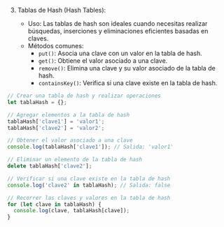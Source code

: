 3. Tablas de Hash (Hash Tables):
    
    - Uso: Las tablas de hash son ideales cuando necesitas realizar búsquedas, inserciones y eliminaciones eficientes basadas en claves.
    - Métodos comunes:
        - `put()`: Asocia una clave con un valor en la tabla de hash.
        - `get()`: Obtiene el valor asociado a una clave.
        - `remove()`: Elimina una clave y su valor asociado de la tabla de hash.
        - `containsKey()`: Verifica si una clave existe en la tabla de hash.
```js
// Crear una tabla de hash y realizar operaciones
let tablaHash = {};

// Agregar elementos a la tabla de hash
tablaHash['clave1'] = 'valor1';
tablaHash['clave2'] = 'valor2';

// Obtener el valor asociado a una clave
console.log(tablaHash['clave1']); // Salida: 'valor1'

// Eliminar un elemento de la tabla de hash
delete tablaHash['clave2'];

// Verificar si una clave existe en la tabla de hash
console.log('clave2' in tablaHash); // Salida: false

// Recorrer las claves y valores en la tabla de hash
for (let clave in tablaHash) {
  console.log(clave, tablaHash[clave]);
}

```